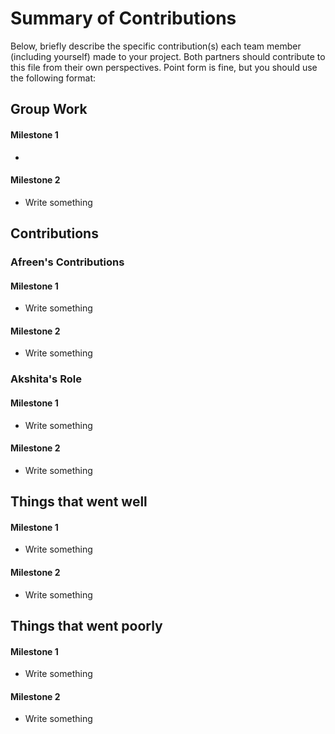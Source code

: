 # Summary of Contributions

Below, briefly describe the specific contribution(s) each team member (including yourself) made to your project. 
Both partners should contribute to this file from their own perspectives.
Point form is fine, but you should use the following format:

## Group Work

#### Milestone 1
- 

#### Milestone 2
- Write something



## Contributions

### Afreen's Contributions

#### Milestone 1
- Write something

#### Milestone 2
- Write something



### Akshita's Role

#### Milestone 1
- Write something

#### Milestone 2
- Write something



## Things that went well

#### Milestone 1
- Write something

#### Milestone 2
- Write something



## Things that went poorly

#### Milestone 1
- Write something

#### Milestone 2
- Write something